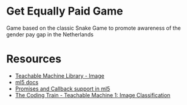 # Get Equally Paid Game
Game based on the classic Snake Game to promote awareness of the gender pay gap in the Netherlands

# Resources
- [Teachable Machine Library - Image](https://github.com/googlecreativelab/teachablemachine-community/tree/master/libraries/image)
- [ml5 docs](https://ml5js.org/)
- [Promises and Callback support in ml5](https://learn.ml5js.org/docs/#/tutorials/promises-and-callbacks)
- [The Coding Train - Teachable Machine 1: Image Classification](https://thecodingtrain.com/TeachableMachine/1-teachable-machine.html)
